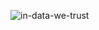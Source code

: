 

![in-data-we-trust](https://github.com/user-attachments/assets/b7fa0b15-612c-418e-b283-a2ca87227743)


